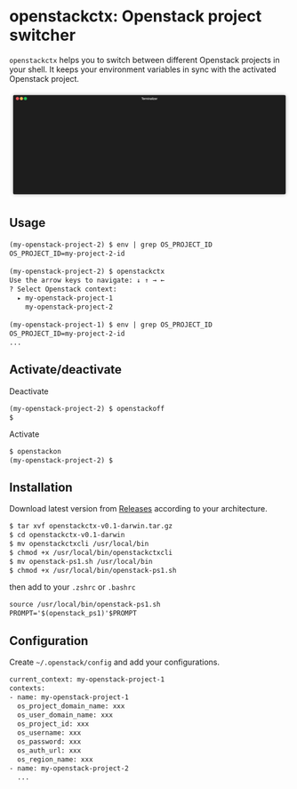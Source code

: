 # openstackctx: Openstack project switcher

`openstackctx` helps you to switch between different Openstack projects
in your shell.
It keeps your environment variables in sync with the activated Openstack project.

![Demo](img/openstackctx-demo.gif)

## Usage
```
(my-openstack-project-2) $ env | grep OS_PROJECT_ID
OS_PROJECT_ID=my-project-2-id

(my-openstack-project-2) $ openstackctx
Use the arrow keys to navigate: ↓ ↑ → ←
? Select Openstack context:
  ▸ my-openstack-project-1
    my-openstack-project-2

(my-openstack-project-1) $ env | grep OS_PROJECT_ID
OS_PROJECT_ID=my-project-2-id
... 
```

## Activate/deactivate
Deactivate
```
(my-openstack-project-2) $ openstackoff
$
```
Activate
```
$ openstackon
(my-openstack-project-2) $
```

## Installation

Download latest version from [Releases](https://github.com/Hugoch/openstackctx/releases) according to 
your architecture.

```
$ tar xvf openstackctx-v0.1-darwin.tar.gz
$ cd openstackctx-v0.1-darwin
$ mv openstackctxcli /usr/local/bin
$ chmod +x /usr/local/bin/openstackctxcli
$ mv openstack-ps1.sh /usr/local/bin
$ chmod +x /usr/local/bin/openstack-ps1.sh
```
then add to your `.zshrc` or `.bashrc`
```
source /usr/local/bin/openstack-ps1.sh
PROMPT='$(openstack_ps1)'$PROMPT
```


## Configuration
Create `~/.openstack/config` and add your configurations.
```
current_context: my-openstack-project-1
contexts:
- name: my-openstack-project-1
  os_project_domain_name: xxx
  os_user_domain_name: xxx
  os_project_id: xxx
  os_username: xxx
  os_password: xxx
  os_auth_url: xxx
  os_region_name: xxx
- name: my-openstack-project-2
  ...
```